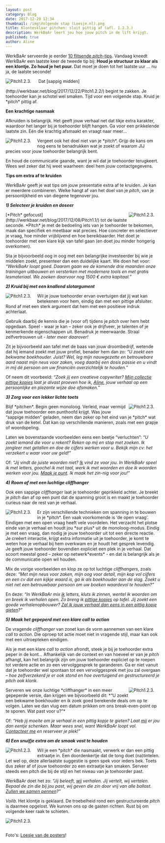 ```yaml
---
layout: post
category: Blog
date: 2017-12-29 12:34
thumbnail: /img\Volgende stap (Loesje.nl).png
title: Klontesklaar pitchen: sluit pittig af (afl. 1.2.3.)
description: WerkBaAr leert jou hoe jouw pitch in de lift krijgt.
published: true
author: Aline
---
```


WerkBaAr serveerde je eerder [10 flitsende *pitch*-tips](http://werkbaar.net/blog/2017/12/01/pitch1.0/). Vandaag kneedt WerkBaAr een laatste keer de tweede tip bij: **Houd je structuur zo klaar als een klontje. Zo houd je het puur.** Dat moet je doen tot het laatste uur ... nu ja, de laatste seconde!

<img alt="Pitch1.2.3." class="img-responsive" style="float: middle;margin:0 20px 15px 0" src="/img\Volgende stap (Loesje.nl).png">
Dat [sappig midden](http://werkbaar.net/blog/2017/12/22/Pitch1.2.2/) begint te zakken. Je toehoorder kan je schotel wel smaken. Tijd voor een volgende stap. Kruid je *pitch* pittig af.

**Een krachtige nasmaak**

Afkruiden is belangrijk. Het geeft jouw verhaal net dat tikje extra karakter, waardoor het langer bij je toehoorder blijft hangen. 
Ga voor een prikkelende laatste zin. Eén die krachtig afsmaakt en vraagt naar meer... 

<img alt="Pitch1.2.3." class="img-responsive" style="float: left;margin:0 20px 15px 0" src="/img\Kom gerust lenen (loesje).jpg">
Vergeet ook het doel niet van je *pitch*. Grijp de kans om nog eens te benadrukken wat je zoekt of waarom JIJ precies voor jouw toehoorder belangrijk bent.

En houd de communicatie gaande, want je wil dat je toehoorder terugkeert. Wees wel zeker dat hij weet waarheen: deel hem jouw contactgegevens. 

**Tips om extra af te kruiden**

WerkBaAr geeft je wat tips om jouw presentatie extra af te kruiden. Je kan er meerdere combineren. Welke hangt af van het doel van je *pitch*, van je persoonlijkheid en van diegene tegenover jou.

***1) Selecteer je kruiden en doseer***

<img alt="Pitch1.2.3." class="img-responsive" style="float: right;margin:0 20px 15px 0" src="/img\Te veel abstract (loesje).png">
[*Pitch* gefocust](http://werkbaar.net/blog/2017/12/08/Pitch1.1/) tot de laatste seconde. *Pitch* je met de bedoeling iets van je toehoorder te bekomen, maak dan specifiek en meetbaar wat precies. Hoe concreter en selectiever je vraag, hoe minder vrijblijvend en hoe bereikbaarder. Het doet je toehoorder met een klare kijk van tafel gaan (en doet jou minder hongerig overkomen).

Sta je bijvoorbeeld oog in oog met een belangrijke investeerder bij wie je middelen zoekt, presenteer dan een duidelijke kaart. We doen het voor: *“WerkBaAr loopt goed. Daarom gaan we de komende drie maanden onze trainingen uitbouwen en versterken met modernere tools en met gratis lesmateriaal. We zoeken daarvoor nog 1500 € extra kapitaal.”*

***2) Kruid bij met een knallend slotargument***

<img alt="Pitch1.2.3." class="img-responsive" style="float: left;margin:0 20px 15px 0" src="/img\Ik kan alles - diploma (Loesje.nl).png">
Wil je jouw toehoorder ervan overtuigen dat jij wat kan betekenen voor hem, eindig dan met een pittige afsluiter. Rond af met een sterk argument dat hem met een positieve indruk achterlaat. 

Gebruik daarbij de kennis die je (voor of) tijdens je *pitch* over hem hebt opgedaan. Speel - waar je kan – zeker ook je drijfveer, je talenten of je kenmerkende eigenschappen uit. Benadruk je meerwaarde. Straal zelfvertrouwen uit *- later meer daarover!* 

Zit je bijvoorbeeld aan tafel met de baas van jouw droombedrijf, wetende dat hij iemand zoekt met jouw profiel, benader hem dan zo: *“U zoekt een bekwame boekhouder. Juist? Wel, leg mijn nauwgezette en betrouwbare aard naast mijn neus voor zaken, voeg daarbij een dosis passie en u vindt in mij dé persoon om uw financiën overzichtelijk te houden.”* 

Of neem dit voorbeeld: *“Zoek jij een creatieve copywriter? [Mijn collectie pittige kopjes](http://werkbaar.net/blog/) laat je alvast proeven hoe ik, [Aline](http://werkbaar.net/#gastvrouw), jouw verhaal op een persoonlijke en plezante wijze doe afsmaken.”*

***3) Zorg voor een lekker lichte toets***

<img alt="Pitch1.2.3." class="img-responsive" style="float: right;margin:0 20px 15px 0" src="/img\Druk druk druk (loesje).jpg">
Blijf *pitchen*. Begin geen monoloog. Verleid, maar vermijd dat jouw toehoorder een punthoofd krijgt. Was jouw “sappige midden” geladen, neem dan zeker op het eind van je *pitch* wat druk van de ketel. Dat kan op verschillende manieren, zoals met een grapje of woordspeling.

Laten we bovenstaande voorbeelden eens een beetje “verluchten”: *“U zoekt iemand die voor u rekent? Reken op mij en stop met zoeken. Ik jongleer met getallen en doe de cijfers werken voor u. Bekijk mijn cv: het verzekert u waar voor uw geld!”*

Of: *“Jij vindt de juiste woorden niet? [Ik](http://werkbaar.net/#gastvrouw) vind ze voor jou. In WerkBaAr speel ik met letters, goochel ik met taal, werk ik met woorden en doe ik woorden werken voor jou. [Maak je punt](http://werkbaar.net/#contact). Ik maak het zin-nig voor jou!”*

***4) Room af met een luchtige cliffhanger*** 

Ook een sappige *cliffhanger* laat je toehoorder geprikkeld achter. Je breekt je *pitch* dan af op een punt dat de spanning groot is en maakt je toehoorder curieus naar de rest van je verhaal.

<img alt="Pitch1.2.3." class="img-responsive" style="float: left;margin:0 20px 15px 0" src="/img\Druk druk druk - ketel (Loesje.nl).png">
Er zijn verschillende technieken om spanning in te bouwen in je *pitch*. Een vaak voorkomende is ‘de open vraag’. Eindigen met een open vraag heeft vele voordelen. Het verzacht het plotse einde van je verhaal en houdt jou *sur plus* uit de monoloog-modus. Eindig je met een vraag, dan nodig je jouw toehoorder uit tot een directe reactie. Je creëert interactie, krijgt extra informatie uit je toehoorder, je komt te weten hoe je verhaal bij hem overkwam en je houdt het gesprek levendig. Je geeft jouw toehoorder bovendien expliciet een plek in je verhaal. Dat scoort meestal goed – zeker op netwerk*events* - en dat is belangrijk als je de communicatie open wil houden. 

Mix de vorige voorbeelden en klop ze op tot luchtige *cliffhangers*, zoals deze: *“Met mijn neus voor zaken, mijn oog voor detail, mijn kop vol cijfers en een cv dat een kijkje waard is, ga ik als boekhouder aan de slag. Zoekt u niet net een betrouwbaar persoon om uw boeken waardevol te houden?”*

En deze: *“In WerkBaAr mix [ik](http://werkbaar.net/#gastvrouw) letters, kluts ik zinnen, wentel ik woorden om en breek ik verhalen open. Zo breng ik [pittige kopjes](http://werkbaar.net/blog/) op tafel. Jij zoekt een goede verhalenopbouwer? [Zal ik jouw verhaal dan eens in een pittig kopje gieten](http://werkbaar.net/#contact)?”*

***5) Maak het gepeperd met een klare call to action***

De vragende *cliffhanger* van zonet kan de vorm aannemen van een klare *call to action*. Die oproep tot actie moet niet in vragende stijl, maar kan ook met een uitroepteken eindigen.

Als je met een klare *call to action* afrondt, steek je bij je toehoorder extra peper in de kont… Afhankelijk van de context en van hoeveel er van je *pitch* afhangt, kan het belangrijk zijn om jouw toehoorder expliciet op te roepen tot verdere actie en zo een vervolggesprek te garanderen. Ga er niet vanuit dat je toehoorder wel spontaan tot een vervolggesprek  met jou zal overgaan *– hoe zelfverzekerd je er ook stond en hoe overtuigend en gestructureerd je *pitch* ook klonk.*  

<img alt="Pitch1.2.3." class="img-responsive" style="float: right;margin:0 20px 15px 0" src="/img\Connect (loesje).png">
Serveren we onze luchtige *cliffhanger* in een meer gepeperde versie, dan krijgen we bijvoorbeeld dit: *“U zoekt een bekwame boekhouder en ik zoek goed berekende deals om op te volgen. Laten we dan vlug een datum prikken om ons break-even-point op te sporen. Wat past voor u?”*

Of: *“Heb jij moeite om je verhaal in een pittig kopje te gieten? Laat [mij](http://werkbaar.net/#gastvrouw) er jou dan eentje schenken. Maar wees snel, want WerkBaAr loopt vol. [Contacteer me](http://werkbaar.net/#contact) en reserveer je plek!”*

***6) Een snuifje extra om de smaak vast te houden***

<img alt="Pitch1.2.3." class="img-responsive" style="float: left;margin:0 20px 15px 0" src="/img\Het is zoals het aan het worden is (loesje).png">
Wil je een *pitch* die nasmaakt, verwerk er dan een pittig extraatje in. Een doordenkertje dat de tong doet (na)tintelen. Let wel op, deze allerlaatste suggestie is geen spek voor ieders bek. Toets dus zeker af of jouw toehoorder zo een extraatje kan smaken. Serveer steeds een pitch die bij de stijl en het niveau van je toehoorder past.

WerkBaAr doet het zo: *“Jij beleeft, [wij](http://werkbaar.net/#gastvrouw) verhalen. Jij vertelt, wij vertalen. Bepaal de zin die bij jou past, wij geven die zin door vrij van alle ballast. [Zullen we samen pennen](http://werkbaar.net/#contact)?”*

*Voilà*. Het klontje is geklaard. De troebelheid rond een gestructureerde *pitch* is daarmee opgelost. We kunnen ons op de gasten richten. Rust bij om volgende keer raak te schieten.

<img alt="Pitch1.2.3." class="img-responsive" style="float: middle;margin:0 20px 15px 0" src="/img\Doelgroep (Loesje.nl).png">
<br>

Foto's: [Loesje van de posters](www.Loesje.nl)!
